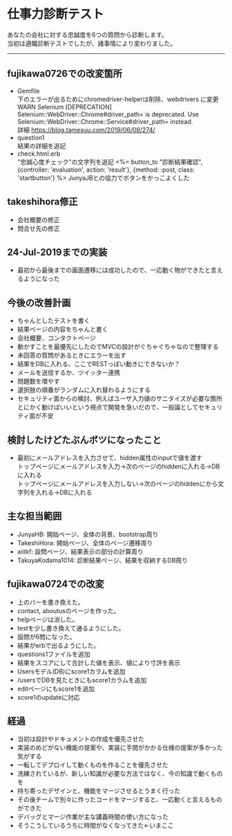 # 仕事力診断テスト

あなたの会社に対する忠誠度を6つの質問から診断します。  
当初は適職診断テストでしたが、諸事情により変わりました。  

---

## fujikawa0726での改変箇所
* Gemfile  
下のエラーが出るためにchromedriver-helperは削除、webdrivers に変更  
WARN Selenium [DEPRECATION] Selenium::WebDriver::Chrome#driver_path= is deprecated. Use Selenium::WebDriver::Chrome::Service#driver_path= instead.  
詳細 https://blog.tamesuu.com/2019/06/08/274/  
* question1  
結果の詳細を追記
* check.html.erb  
"忠誠心度チェック"の文字列を追記
<%= button_to "診断結果確認", {controller: 'evaluation', action: 'result'}, {method: :post, class: 'startbutton'} %>
JunyaJBとの協力でボタンをかっこよくした

## takeshihora修正
* 会社概要の修正
* 問合せ先の修正				

## 24-Jul-2019までの実装
* 最初から最後までの画面遷移には成功したので、一応動く物ができたと言えるようになった

## 今後の改善計画
* ちゃんとしたテストを書く
* 結果ページの内容をちゃんと書く
* 会社概要、コンタクトページ
* 動かすことを最優先にしたのでMVCの設計がぐちゃぐちゃなので整理する
* 未回答の質問があるときにエラーを出す
* 結果をDBに入れる、ここでRESTっぽい動きにできないか？
* メールを送信するか、ツイッター連携
* 問題数を増やす
* 選択肢の順番がランダムに入れ替わるようにする
* セキュリティ面からの検討、例えばユーザ入力値のサニタイズが必要な箇所  
とにかく動けばいいという視点で開発を急いだので、一般論としてセキュリティ面が不安

## 検討したけどたぶんボツになったこと
* 最初にメールアドレスを入力させて、hidden属性のinputで値を渡す  
トップページにメールアドレスを入力→次のページのhiddenに入れる→DBに入れる  
トップページにメールアドレスを入力しない→次のページのhiddenにから文字列を入れる→DBに入れる  

## 主な担当範囲
* JunyaHB: 開始ページ、全体の背景、bootstrap周り
* TakeshiHora: 開始ページ、全体のページ遷移周り
* aiitkf: 設問ページ、結果表示の部分の計算周り
* TakuyaKodama1014: 診断結果ページ、結果を収納するDB周り

## fujikawa0724での改変
* 上のバーを書き換えた。
* contact, aboutusのページを作った。
* helpページは消した。
* testを少し書き換えて通るようにした。
* 設問が6問になった。
* 結果がerbで出るようにした。
* questions1ファイルを追加
* 結果をスコアにして合計した値を表示、値により寸評を表示
* Usersモデル(DB)にscore1カラムを追加
* /usersでDBを見たときにもscore1カラムを追加
* editページにもscore1を追加
* score1のupdateに対応

## 経過
* 当初は設計やドキュメントの作成を優先させた
* 実装のめどがない機能の提案や、実装に手間がかかる仕様の提案が多かった気がする
* 一転してデプロイして動くものを作ることを優先させた
* 洗練されているが、新しい知識が必要な方法ではなく、今の知識で動くものを
* 持ち寄ったデザインと、機能をマージさせるとうまく行った
* その後チームで別々に作ったコードをマージすると、一応動くと言えるものができた
* デバッグとマージ作業が主な講義時間の使い方になった
* そうこうしているうちに時間がなくなってきた←いまここ

